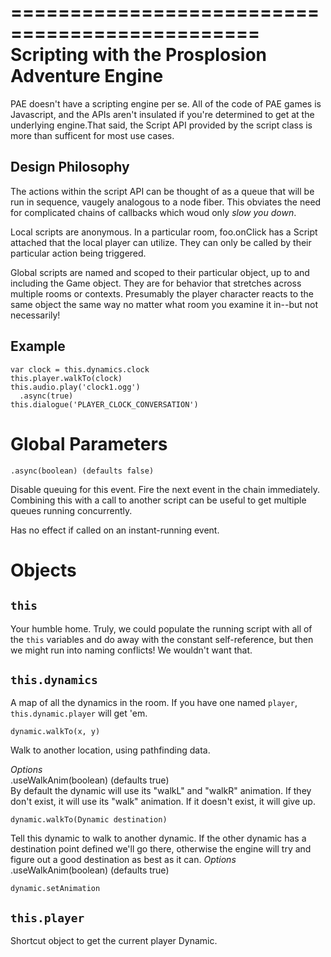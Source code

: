 ===============================================
Scripting with the Prosplosion Adventure Engine
===============================================

PAE doesn't have a scripting engine per se. All of the code of PAE games is 
Javascript, and the APIs aren't insulated if you're determined to get at the 
underlying engine.That said, the Script API provided by the script class is 
more than sufficent for most use cases.

Design Philosophy
------------------

The actions within the script API can be thought of as a queue that will be run
in sequence, vaugely analogous to a node fiber. This obviates the need for 
complicated chains of callbacks which woud only *slow you down*.

Local scripts are anonymous. In a particular room, foo.onClick has a Script 
attached that the local player can utilize. They can only be called by their 
particular action being triggered.
 
Global scripts are named and scoped to their particular object, up to and 
including the Game object. They are for behavior that stretches across multiple
rooms or contexts. Presumably the player character reacts to the same object 
the same way no matter what room you examine it in--but not necessarily! 

Example
-------

    var clock = this.dynamics.clock
    this.player.walkTo(clock)
    this.audio.play('clock1.ogg')
      .async(true)
    this.dialogue('PLAYER_CLOCK_CONVERSATION')

Global Parameters
=================

    .async(boolean) (defaults false)
    
Disable queuing for this event. Fire the next event in the chain immediately. 
Combining this with a call to another script can be useful to get multiple 
queues running concurrently. 

Has no effect if called on an instant-running event.

Objects
=======

`this`
------

Your humble home. Truly, we could populate the running script with all of the 
`this` variables and do away with the constant self-reference, but then we
might run into naming conflicts! We wouldn't want that.

`this.dynamics`
---------------

A map of all the dynamics in the room. If you have one named `player`,
`this.dynamic.player` will get 'em.

    dynamic.walkTo(x, y)
    
Walk to another location, using pathfinding data.

*Options*  
    .useWalkAnim(boolean) (defaults true)  
By default the dynamic will use its "walkL" and "walkR" animation. If they don't
exist, it will use its "walk" animation. If it doesn't exist, it will give up.

    dynamic.walkTo(Dynamic destination)
    
Tell this dynamic to walk to another dynamic. If the other dynamic has a 
destination point defined we'll go there, otherwise the engine will try and
figure out a good destination as best as it can. 
*Options*
    .useWalkAnim(boolean) (defaults true)
    
    dynamic.setAnimation
    
`this.player`
--------

Shortcut object to get the current player Dynamic.